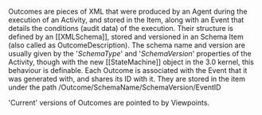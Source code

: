 Outcomes are pieces of XML that were produced by an Agent during the execution of an Activity, and stored in the Item, along with an Event that details the conditions (audit data) of the execution. Their structure is defined by an [[XMLSchema]], stored and versioned in an Schema Item (also called as OutcomeDescription). The schema name and version are usually given by the '*SchemaType*' and '*SchemaVersion*' properties of the Activity, though with the new [[StateMachine]] object in the 3.0 kernel, this behaviour is definable. Each Outcome is associated with the Event that it was generated with, and shares its ID with it. They are stored in the item under the path /Outcome/SchemaName/SchemaVersion/EventID

'Current' versions of Outcomes are pointed to by Viewpoints.